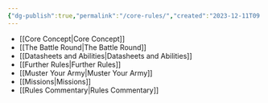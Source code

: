 ```yaml
---
{"dg-publish":true,"permalink":"/core-rules/","created":"2023-12-11T09:38:16.053+07:00","updated":"2023-12-11T10:42:14.711+07:00"}
---
```



- [[Core Concept\|Core Concept]]
- [[The Battle Round\|The Battle Round]]
- [[Datasheets and Abilities\|Datasheets and Abilities]]
- [[Further Rules\|Further Rules]]
- [[Muster Your Army\|Muster Your Army]]
- [[Missions\|Missions]]
- [[Rules Commentary\|Rules Commentary]]